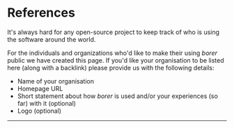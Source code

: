 References
==========

It's always hard for any open-source project to keep track of who is using the software around the world.

For the individuals and organizations who'd like to make their using _borer_ public we have created this page.
If you'd like your organisation to be listed here (along with a backlink) please provide us with the following details:

- Name of your organisation
- Homepage URL
- Short statement about how _borer_ is used and/or your experiences (so far) with it (optional)
- Logo (optional)

---
